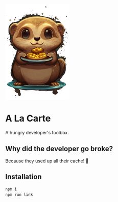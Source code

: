 <img src="./assets/logo.png" width="200" alt="A La Carte Logo">

# A La Carte

A hungry developer's toolbox.

## Why did the developer go broke?

Because they used up all their cache! 💸

## Installation

```bash
npm i
npm run link
```
